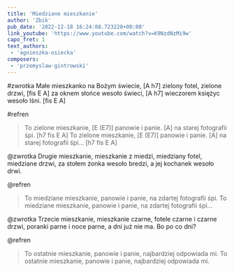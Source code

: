 ```yaml
---
title: 'Miedziane mieszkanie'
author: 'Zbik'
pub_date: '2022-12-18 16:24:08.723228+00:00'
link_youtube: 'https://www.youtube.com/watch?v=K9NzdNzMi9w'
capo_fret: 1
text_authors:
 - 'agnieszka-osiecka'
composers:
 - 'przemyslaw-gintrowski'
---
```


#zwrotka
Małe mieszkanko na Bożym świecie, [A h7]
zielony fotel, zielone drzwi, [fis E A]
za oknem słońce wesoło świeci, [A h7]
wieczorem księżyc wesoło lśni. [fis E A]

#refren
>To zielone mieszkanie, [E (E7)]
>panowie i panie. [A]
>na starej fotografii śpi. [h7 fis E A]
>To zielone mieszkanie, [E (E7)]
>panowie i panie. [A]
>na starej fotografii śpi… [h7 fis E A]

@zwrotka
Drugie mieszkanie, mieszkanie z miedzi,
miedziany fotel, miedziane drzwi,
za stołem żonka wesoło bredzi,
a jej kochanek wesoło drwi.

@refren
>To miedziane mieszkanie,
>panowie i panie,
>na zdartej fotografii śpi.
>To miedziane mieszkanie,
>panowie i panie,
>na zdartej fotografii śpi…

@zwrotka
Trzecie mieszkanie, mieszkanie czarne,
fotele czarne i czarne drzwi,
poranki parne i noce parne,
a dni już nie ma. Bo po co dni?

@refren
>To ostatnie mieszkanie,
>panowie i panie,
>najbardziej odpowiada mi.
>To ostatnie mieszkanie,
>panowie i panie,
>najbardziej odpowiada mi.